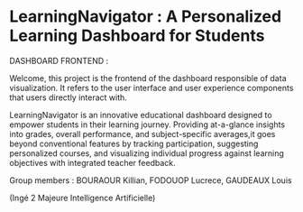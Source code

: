 # LearningNavigator : A Personalized Learning Dashboard for Students

DASHBOARD FRONTEND :

Welcome, this project is the frontend of the dashboard responsible of data visualization. It refers to the user interface and user experience components that users directly interact with.

LearningNavigator is an innovative educational dashboard designed to empower students in their learning journey. Providing at-a-glance insights into grades, overall performance, and subject-specific averages,it goes beyond conventional features by tracking participation, suggesting personalized courses, and visualizing individual progress against learning objectives with integrated teacher feedback.

Group members : BOURAOUR Killian, FODOUOP Lucrece, GAUDEAUX Louis


(Ingé 2 Majeure Intelligence Artificielle)





